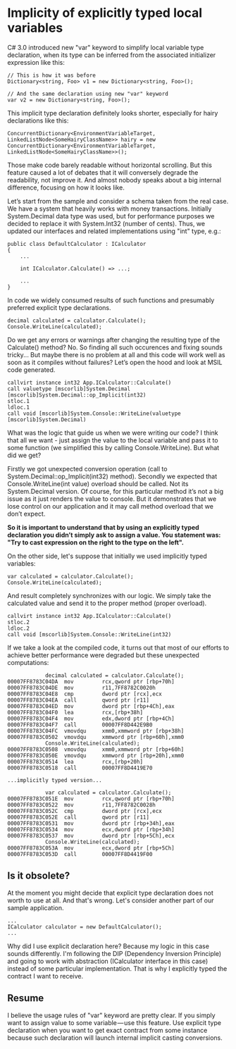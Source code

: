 # Implicity of explicitly typed local variables

C# 3.0 introduced new "var" keyword to simplify local variable type declaration,
when its type can be inferred from the associated initializer expression like
this:

```
// This is how it was before
Dictionary<string, Foo> v1 = new Dictionary<string, Foo>();

// And the same declaration using new "var" keyword
var v2 = new Dictionary<string, Foo>();
```

This implicit type declaration definitely looks shorter, especially for hairy
declarations like this:

```
ConcurrentDictionary<EnvironmentVariableTarget, LinkedListNode<SomeHairyClassName>> hairy = new ConcurrentDictionary<EnvironmentVariableTarget, LinkedListNode<SomeHairyClassName>>();
```

Those make code barely readable without horizontal scrolling. But this feature
caused a lot of debates that it will conversely degrade the readability, not
improve it. And almost nobody speaks about a big internal difference, focusing
on how it looks like.

Let’s start from the sample and consider a schema taken from the real case. We
have a system that heavily works with money transactions. Initially
System.Decimal data type was used, but for performance purposes we decided to
replace it with System.Int32 (number of cents). Thus, we updated our interfaces
and related implementations using "int" type, e.g.:

```
public class DefaultCalculator : ICalculator
{
    ...

    int ICalculator.Calculate() => ...;

    ...
}
```

In code we widely consumed results of such functions and presumably preferred
explicit type declarations.

```
decimal calculated = calculator.Calculate();
Console.WriteLine(calculated);
```

Do we get any errors or warnings after changing the resulting type of the
Calculate() method? No. So finding all such occurences and fixing sounds
tricky... But maybe there is no problem at all and this code will work well as
soon as it compiles without failures? Let’s open the hood and look at MSIL code
generated.

```
callvirt instance int32 App.ICalculator::Calculate()
call valuetype [mscorlib]System.Decimal [mscorlib]System.Decimal::op_Implicit(int32)
stloc.1
ldloc.1
call void [mscorlib]System.Console::WriteLine(valuetype [mscorlib]System.Decimal)
```

What was the logic that guide us when we were writing our code? I think that all
we want - just assign the value to the local variable and pass it to some function
(we simplified this by calling Console.WriteLine). But what did we get?

Firstly we got unexpected conversion operation (call to
System.Decimal::op_Implicit(int32) method). Secondly we expected that
Console.WriteLine(int value) overload should be called. Not its System.Decimal
version. Of course, for this particular method it’s not a big issue as it just
renders the value to console. But it demonstrates that we lose control on our
application and it may call method overload that we don’t expect.

**So it is important to understand that by using an explicitly typed
declaration you didn’t simply ask to assign a value. You statement was: "Try
to cast expression on the right to the type on the left".**

On the other side, let's suppose that initially we used implicitly typed
variables:

```
var calculated = calculator.Calculate();
Console.WriteLine(calculated);
```

And result completely synchronizes with our logic. We simply take the calculated
value and send it to the proper method (proper overload).

```
callvirt instance int32 App.ICalculator::Calculate()
stloc.2
ldloc.2
call void [mscorlib]System.Console::WriteLine(int32)
```

If we take a look at the compiled code, it turns out that most of our efforts
to achieve better performance were degraded but these unexpected computations:

```
            decimal calculated = calculator.Calculate();
00007FF8783C04DA  mov         rcx,qword ptr [rbp+70h]  
00007FF8783C04DE  mov         r11,7FF8782C0020h  
00007FF8783C04E8  cmp         dword ptr [rcx],ecx  
00007FF8783C04EA  call        qword ptr [r11]  
00007FF8783C04ED  mov         dword ptr [rbp+4Ch],eax  
00007FF8783C04F0  lea         rcx,[rbp+38h]  
00007FF8783C04F4  mov         edx,dword ptr [rbp+4Ch]  
00007FF8783C04F7  call        00007FF8D442E9B0  
00007FF8783C04FC  vmovdqu     xmm0,xmmword ptr [rbp+38h]  
00007FF8783C0502  vmovdqu     xmmword ptr [rbp+60h],xmm0  
            Console.WriteLine(calculated);
00007FF8783C0508  vmovdqu     xmm0,xmmword ptr [rbp+60h]  
00007FF8783C050E  vmovdqu     xmmword ptr [rbp+20h],xmm0  
00007FF8783C0514  lea         rcx,[rbp+20h]  
00007FF8783C0518  call        00007FF8D4419E70  

...implicitly typed version...

            var calculated = calculator.Calculate();
00007FF8783C051E  mov         rcx,qword ptr [rbp+70h]  
00007FF8783C0522  mov         r11,7FF8782C0028h  
00007FF8783C052C  cmp         dword ptr [rcx],ecx  
00007FF8783C052E  call        qword ptr [r11]  
00007FF8783C0531  mov         dword ptr [rbp+34h],eax  
00007FF8783C0534  mov         ecx,dword ptr [rbp+34h]  
00007FF8783C0537  mov         dword ptr [rbp+5Ch],ecx  
            Console.WriteLine(calculated);
00007FF8783C053A  mov         ecx,dword ptr [rbp+5Ch]  
00007FF8783C053D  call        00007FF8D4419F00  
```

## Is it obsolete?

At the moment you might decide that explicit type declaration does not worth
to use at all. And that's wrong. Let's consider another part of our sample
application.

```
...
ICalculator calculator = new DefaultCalculator();
...
```

Why did I use explicit declaration here? Because my logic in this case sounds
differently. I'm following the DIP (Dependency Inversion Principle) and going
to work with abstraction (ICalculator interface in this case) instead of some
particular implementation. That is why I explicitly typed the contract I want
to receive.

## Resume

I believe the usage rules of "var" keyword are pretty clear. If you simply
want to assign value to some variable — use this feature. Use explicit type
declaration when you want to get exact contract from some instance because
such declaration will launch internal implicit casting conversions.
